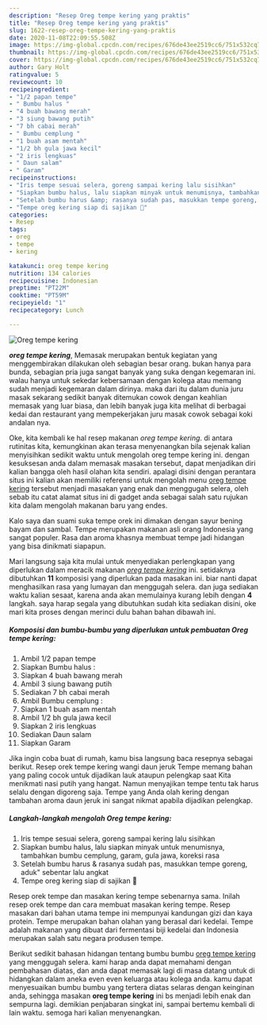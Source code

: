 ```yaml
---
description: "Resep Oreg tempe kering yang praktis"
title: "Resep Oreg tempe kering yang praktis"
slug: 1622-resep-oreg-tempe-kering-yang-praktis
date: 2020-11-08T22:09:55.508Z
image: https://img-global.cpcdn.com/recipes/676de43ee2519cc6/751x532cq70/oreg-tempe-kering-foto-resep-utama.jpg
thumbnail: https://img-global.cpcdn.com/recipes/676de43ee2519cc6/751x532cq70/oreg-tempe-kering-foto-resep-utama.jpg
cover: https://img-global.cpcdn.com/recipes/676de43ee2519cc6/751x532cq70/oreg-tempe-kering-foto-resep-utama.jpg
author: Gary Holt
ratingvalue: 5
reviewcount: 10
recipeingredient:
- "1/2 papan tempe"
- " Bumbu halus "
- "4 buah bawang merah"
- "3 siung bawang putih"
- "7 bh cabai merah"
- " Bumbu cemplung "
- "1 buah asam mentah"
- "1/2 bh gula jawa kecil"
- "2 iris lengkuas"
- " Daun salam"
- " Garam"
recipeinstructions:
- "Iris tempe sesuai selera, goreng sampai kering lalu sisihkan"
- "Siapkan bumbu halus, lalu siapkan minyak untuk menumisnya, tambahkan bumbu cemplung, garam, gula jawa, koreksi rasa"
- "Setelah bumbu harus &amp; rasanya sudah pas, masukkan tempe goreng, aduk&#34; sebentar lalu angkat"
- "Tempe oreg kering siap di sajikan 🤗"
categories:
- Resep
tags:
- oreg
- tempe
- kering

katakunci: oreg tempe kering 
nutrition: 134 calories
recipecuisine: Indonesian
preptime: "PT22M"
cooktime: "PT59M"
recipeyield: "1"
recipecategory: Lunch

---
```



![Oreg tempe kering](https://img-global.cpcdn.com/recipes/676de43ee2519cc6/751x532cq70/oreg-tempe-kering-foto-resep-utama.jpg)

<b><i>oreg tempe kering</i></b>, Memasak merupakan bentuk kegiatan yang menggembirakan dilakukan oleh sebagian besar orang. bukan hanya para bunda, sebagian pria juga sangat banyak yang suka dengan kegemaran ini. walau hanya untuk sekedar kebersamaan dengan kolega atau memang sudah menjadi kegemaran dalam dirinya. maka dari itu dalam dunia juru masak sekarang sedikit banyak ditemukan cowok dengan keahlian memasak yang luar biasa, dan lebih banyak juga kita melihat di berbagai kedai dan restaurant yang mempekerjakan juru masak cowok sebagai koki andalan nya.

Oke, kita kembali ke hal resep makanan <i>oreg tempe kering</i>. di antara rutinitas kita, kemungkinan akan terasa menyenangkan bila sejenak kalian menyisihkan sedikit waktu untuk mengolah oreg tempe kering ini. dengan kesuksesan anda dalam memasak masakan tersebut, dapat menjadikan diri kalian bangga oleh hasil olahan kita sendiri. apalagi disini dengan perantara situs ini kalian akan memiliki referensi untuk mengolah menu <u>oreg tempe kering</u> tersebut menjadi masakan yang enak dan menggugah selera, oleh sebab itu catat alamat situs ini di gadget anda sebagai salah satu rujukan kita dalam mengolah makanan baru yang endes.

Kalo saya dan suami suka tempe orek ini dimakan dengan sayur bening bayam dan sambal. Tempe merupakan makanan asli orang Indonesia yang sangat populer. Rasa dan aroma khasnya membuat tempe jadi hidangan yang bisa dinikmati siapapun.


Mari langsung saja kita mulai untuk menyediakan perlengkapan yang diperlukan dalam meracik makanan <u><i>oreg tempe kering</i></u> ini. setidaknya dibutuhkan <b>11</b> komposisi yang diperlukan pada masakan ini. biar nanti dapat menghasilkan rasa yang lumayan dan menggugah selera. dan juga sediakan waktu kalian sesaat, karena anda akan memulainya kurang lebih dengan <b>4</b> langkah. saya harap segala yang dibutuhkan sudah kita sediakan disini, oke mari kita proses dengan merinci dulu bahan bahan dibawah ini.

<!--inarticleads1-->

##### Komposisi dan bumbu-bumbu yang diperlukan untuk pembuatan Oreg tempe kering:

1. Ambil 1/2 papan tempe
1. Siapkan  Bumbu halus :
1. Siapkan 4 buah bawang merah
1. Ambil 3 siung bawang putih
1. Sediakan 7 bh cabai merah
1. Ambil  Bumbu cemplung :
1. Siapkan 1 buah asam mentah
1. Ambil 1/2 bh gula jawa kecil
1. Siapkan 2 iris lengkuas
1. Sediakan  Daun salam
1. Siapkan  Garam


Jika ingin coba buat di rumah, kamu bisa langsung baca resepnya sebagai berikut. Resep orek tempe kering wangi daun jeruk Tempe memang bahan yang paling cocok untuk dijadikan lauk ataupun pelengkap saat Kita menikmati nasi putih yang hangat. Namun menyajikan tempe tentu tak harus selalu dengan digoreng saja. Tempe yang Anda olah kering dengan tambahan aroma daun jeruk ini sangat nikmat apabila dijadikan pelengkap. 

<!--inarticleads2-->

##### Langkah-langkah mengolah Oreg tempe kering:

1. Iris tempe sesuai selera, goreng sampai kering lalu sisihkan
1. Siapkan bumbu halus, lalu siapkan minyak untuk menumisnya, tambahkan bumbu cemplung, garam, gula jawa, koreksi rasa
1. Setelah bumbu harus &amp; rasanya sudah pas, masukkan tempe goreng, aduk&#34; sebentar lalu angkat
1. Tempe oreg kering siap di sajikan 🤗


Resep orek tempe dan masakan kering tempe sebenarnya sama. Inilah resep orek tempe dan cara membuat masakan kering tempe. Resep masakan dari bahan utama tempe ini mempunyai kandungan gizi dan kaya protein. Tempe merupakan bahan olahan yang berasal dari kedelai. Tempe adalah makanan yang dibuat dari fermentasi biji kedelai dan Indonesia merupakan salah satu negara produsen tempe. 

Berikut sedikit bahasan hidangan tentang bumbu bumbu <u>oreg tempe kering</u> yang menggugah selera. kami harap anda dapat memahami dengan pembahasan diatas, dan anda dapat memasak lagi di masa datang untuk di hidangkan dalam aneka even even keluarga atau kolega anda. kamu dapat menyesuaikan bumbu bumbu yang tertera diatas selaras dengan keinginan anda, sehingga masakan <b>oreg tempe kering</b> ini bs menjadi lebih enak dan sempurna lagi. demikian penjabaran singkat ini, sampai bertemu kembali di lain waktu. semoga hari kalian menyenangkan.
